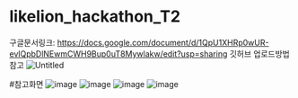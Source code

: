 # likelion_hackathon_T2
구글문서링크:
https://docs.google.com/document/d/1QpU1XHRp0wUR-evlQpbDlNEwmCWH9Bup0uT8Mywlakw/edit?usp=sharing
깃허브 업로드방법 참고
![Untitled](https://s3-us-west-2.amazonaws.com/secure.notion-static.com/fb625779-1f8b-4cba-9e73-f7e8d314ce95/Untitled.png)

#참고화면
![image](https://github.com/GaeunB/likelion_hackathon_T2/assets/115343409/1124c890-1a46-4a8d-9bbe-4c7e7af46f62)
![image](https://github.com/GaeunB/likelion_hackathon_T2/assets/115343409/300f2a26-6d84-4563-b216-847b0179ab0c)
![image](https://github.com/GaeunB/likelion_hackathon_T2/assets/115343409/7e84be0d-d4f9-4585-9e49-45e3b9def7ac)
![image](https://github.com/GaeunB/likelion_hackathon_T2/assets/115343409/5e0498da-dacf-434b-95ca-0c722d2d91b0)
